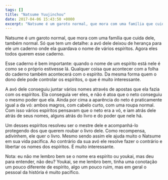 ```yaml
---
tags: []
title: "Natsume Yuujinchou"
date: 2017-04-06 15:43:50 +0000
excerpt: "Natsume é um garoto normal, que mora com uma família que cuida dele, também normal. Só que tem um detalhe: a avó dele deixou de herança..."
---
```


Natsume é um garoto normal, que mora com uma família que cuida dele, também normal. Só que tem um detalhe: a avó dele deixou de herança para ele um caderno onde ela guardava o nome de vários espíritos. Agora eles todos querem esse caderno.

Esse caderno é bem importante: quando o nome de um espírito está nele é como se o próprio estivesse lá. Qualquer coisa que acontecer com a folha do caderno também acontecerá com o espírito. Da mesma forma quem o dono dele pode controlar os espíritos, o que é muito interessante.

A avó dele conseguiu juntar vários nomes através de apostas que ela fazia com os espíritos. Ela conseguia ver eles, e não é atoa que o neto conseguiu o mesmo poder que ela. Ainda por cima a aparência do neto é praticamente igual a da vó: ambos magros, com cabelo curto, com uma roupa normal. Com isso vários espíritos pensavam que o neto era a vó, e iam atrás dele atrás de seus nomes, alguns atrás do livro e do poder que nele há.

Um desses espíritos resolveu ser o mestre dele e acompanhá-lo protegendo dos que querem roubar o livro dele. Como recompensa, adivinhem, ele quer o livro. Mesmo sendo assim ele ajuda muito o Natsume em sua vida pacífica. Ao contrário da sua avó ele resolve fazer o contrário e libertar os nomes dos espíritos. É muito interessante.

Nota: eu não me lembro bem se o nome era espírito ou youkai, mas deu para entender, não deu? Youkai, se me lembro bem, tinha uma conotação um pouco diferente de espírito, algo um pouco ruim, mas em geral o pessoal da história é muito pacífico.